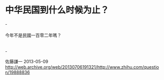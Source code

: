 # 中华民国到什么时候为止？

<div class="zm-editable-content clearfix">-<br><br>今年不是民國一百零二年嗎？<br><br><br>-</div>

佐藤謙一 2013-05-09 http://web.archive.org/web/20130706191321/http://www.zhihu.com/question/19888836
